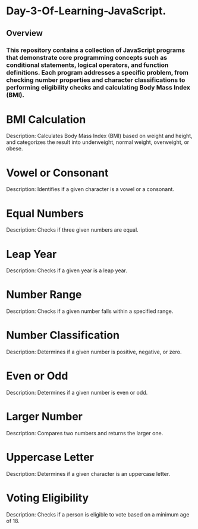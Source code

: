 # Day-3-Of-Learning-JavaScript.

## Overview
### This repository contains a collection of JavaScript programs that demonstrate core programming concepts such as conditional statements, logical operators, and function definitions. Each program addresses a specific problem, from checking number properties and character classifications to performing eligibility checks and calculating Body Mass Index (BMI).

# BMI Calculation
Description: Calculates Body Mass Index (BMI) based on weight and height, and categorizes the result into underweight, normal weight, overweight, or obese.

# Vowel or Consonant
Description: Identifies if a given character is a vowel or a consonant.

# Equal Numbers
Description: Checks if three given numbers are equal.

# Leap Year
Description: Checks if a given year is a leap year.

#  Number Range
Description: Checks if a given number falls within a specified range.

# Number Classification
Description: Determines if a given number is positive, negative, or zero.

# Even or Odd
Description: Determines if a given number is even or odd.

# Larger Number
Description: Compares two numbers and returns the larger one.

#  Uppercase Letter
Description: Determines if a given character is an uppercase letter.

#  Voting Eligibility
Description: Checks if a person is eligible to vote based on a minimum age of 18.
